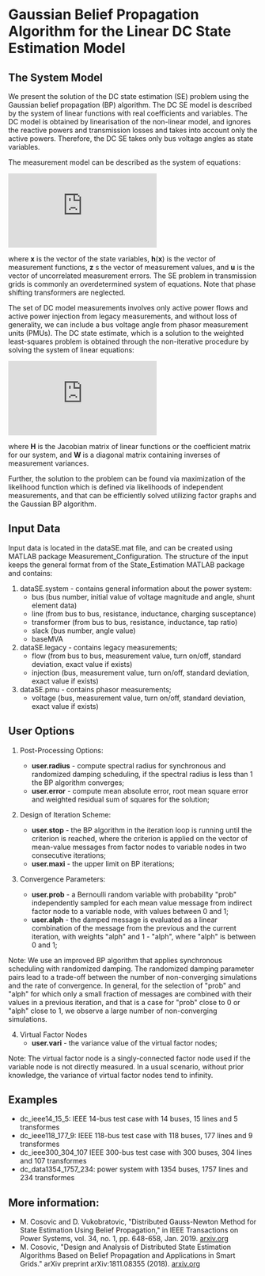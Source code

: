 # Gaussian Belief Propagation Algorithm for the Linear DC State Estimation Model 

## The System Model
We present the solution of the DC state estimation (SE) problem using the Gaussian belief propagation (BP) algorithm. The DC SE model is described by the system of linear functions with real coefficients and variables. The DC model is obtained by linearisation of the non-linear model, and ignores the reactive powers and transmission losses and takes into account only the active powers. Therefore, the DC SE takes only bus voltage angles as state variables.

The measurement model can be described as the system of equations:

![equation](https://latex.codecogs.com/gif.latex?%5Cmathbf%7Bz%7D%20%3D%20%5Cmathbf%7Bh%7D%28%5Cmathbf%7Bx%7D%29&plus;%5Cmathbf%7Bu%7D)

where **x** is the vector of the state variables, **h**(**x**) is the vector of measurement functions, **z** s the vector of measurement values, and **u** is the vector of uncorrelated measurement errors. The SE problem in transmission grids is commonly an overdetermined system of equations. Note that phase shifting transformers are neglected.

The set of DC model measurements involves only active power flows and active power injection from legacy measurements, and without loss of generality, we can include a bus voltage angle from phasor measurement units (PMUs). The DC state estimate, which is a solution to the weighted least-squares problem is obtained through the non-iterative procedure by solving the system of linear equations:

![wls](https://latex.codecogs.com/gif.latex?%28%5Cmathbf%7BH%7D%5ET%5Cmathbf%7BW%7D%5Cmathbf%7BH%7D%29%5Cmathbf%7Bx%7D%20%3D%20%5Cmathbf%7BH%7D%5ET%5Cmathbf%7BW%7D%5Cmathbf%7Bz%7D)

where **H** is the Jacobian matrix of linear functions or the coefficient matrix for our system, and **W** is a diagonal matrix containing inverses of measurement variances. 

Further, the solution to the problem can be found via maximization of the likelihood function which is defined via likelihoods of independent measurements, and that can be efficiently solved utilizing factor graphs and the Gaussian BP algorithm. 

## Input Data
Input data is located in the dataSE.mat file, and can be created using MATLAB package Measurement_Configuration. The structure of the input keeps the general format from of the State_Estimation MATLAB package and contains:
1. dataSE.system - contains general information about the power system:
   - bus (bus number, initial value of voltage magnitude and angle, shunt element data)
   - line (from bus to bus, resistance, inductance, charging susceptance)
   - transformer (from bus to bus, resistance, inductance, tap ratio)
   - slack (bus number, angle value)
   - baseMVA
2. dataSE.legacy - contains legacy measurements;
   - flow (from bus to bus, measurement value, turn on/off, standard deviation, exact value if exists)
   - injection (bus, measurement value, turn on/off, standard deviation, exact value if exists)
3. dataSE.pmu - contains phasor measurements;
   - voltage (bus, measurement value, turn on/off, standard deviation, exact value if exists)


 ## User Options
1. Post-Processing Options:
   - **user.radius** - compute spectral radius for synchronous and randomized damping scheduling, if the spectral radius is less than 1 the BP algorithm converges;
   - **user.error**  - compute mean absolute error, root mean square error and weighted residual sum of squares for the solution;

2. Design of Iteration Scheme:
   - **user.stop** - the BP algorithm in the iteration loop is running until the criterion is reached, where the criterion is applied on the vector of mean-value messages from factor nodes to variable nodes in two consecutive iterations;
   - **user.maxi** - the upper limit on BP iterations;

3. Convergence Parameters:
   - **user.prob** - a Bernoulli random variable with probability "prob" independently sampled for each mean value message from indirect factor node to a variable node, with values between 0 and 1;
   - **user.alph** - the damped message is evaluated as a linear combination of the message from the previous and the current iteration,
               with weights "alph" and 1 - "alph", where "alph" is between 0 and 1;

Note: We use an improved BP algorithm that applies synchronous scheduling with randomized damping. The randomized damping parameter pairs lead to a trade-off between the number of non-converging simulations and the rate of convergence. In general, for the selection of "prob" and "alph" for which only a small fraction of messages are combined with their values in a previous iteration, and that is a case for "prob" close to 0 or "alph" close to 1, we observe a large number of non-converging simulations.

4. Virtual Factor Nodes
   - **user.vari** - the variance value of the virtual factor nodes;

Note: The virtual factor node is a singly-connected factor node used if the variable node is not directly measured. In a usual scenario, without prior knowledge, the variance of virtual factor nodes tend to infinity. 

## Examples
 - dc_ieee14_15_5: IEEE 14-bus test case with 14 buses, 15 lines and 5 transformes
 - dc_ieee118_177_9: IEEE 118-bus test case with 118 buses, 177 lines and 9 transformes 
 - dc_ieee300_304_107 IEEE 300-bus test case with 300 buses, 304 lines and 107 transformes
 - dc_data1354_1757_234: power system with 1354 buses, 1757 lines and 234 transformes


## More information: 
- M. Cosovic and D. Vukobratovic, "Distributed Gauss-Newton Method for State Estimation Using Belief Propagation," in IEEE Transactions on  Power Systems, vol. 34, no. 1, pp. 648-658, Jan. 2019. [arxiv.org](https://arxiv.org/pdf/1702.05781.pdf)
- M. Cosovic, "Design and Analysis of Distributed State Estimation Algorithms Based on Belief Propagation and Applications in Smart Grids." arXiv preprint arXiv:1811.08355 (2018). [arxiv.org](https://arxiv.org/pdf/1811.08355.pdf)


